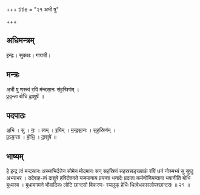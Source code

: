 +++
title = "२१ अभी षु"

+++
## अधिमन्त्रम्
इन्द्रः। सुकक्षः। गायत्री।

## मन्त्रः
अ॒भी षु ण॒स्त्वं र॒यिं म॑न्दसा॒नः स॑ह॒स्रिण॑म् ।  
प्र॒य॒न्ता बो॑धि दा॒शुषे॑ ॥

## पदपाठः
अ॒भि । सु । नः॒ । त्वम् । र॒यिम् । म॒न्द॒सा॒नः । स॒ह॒स्रिण॑म् ।  
प्र॒ऽय॒न्ता । बो॒धि॒ । दा॒शुषे॑ ॥

## भाष्यम्
हे इन्द्र त्वं मन्दसानः अस्माभिर्दत्तेन सोमेन मोदमानः सन् सहस्रिणं सहस्रसङ्ख्याकं रयिं धनं नोस्मभ्यं सु सुष्ठु अभ्याभर । तदेवाह-त्वं दाशुषे हविर्दत्तवते यजमानाय प्रयन्ता धनादेः प्रदाता कर्मणोनियन्तावा भवानीति बोधि बुध्यस्व । बुधावगमने भौवादिकः लोटि छान्दसो विकरण- स्यलुक् हेर्धिः धित्वेधकारलोपश्छान्दसः ॥ २१ ॥